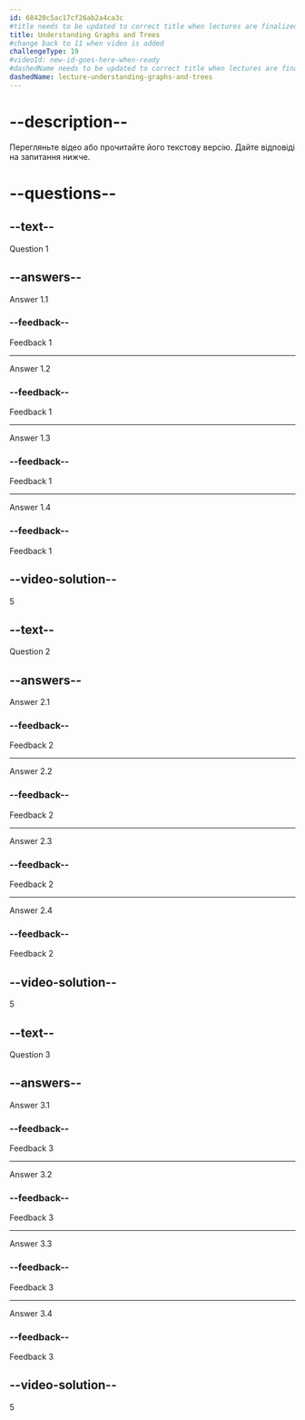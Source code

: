 ```yaml
---
id: 68420c5ac17cf26ab2a4ca3c
#title needs to be updated to correct title when lectures are finalized
title: Understanding Graphs and Trees
#change back to 11 when video is added
challengeType: 19
#videoId: new-id-goes-here-when-ready
#dashedName needs to be updated to correct title when lectures are finalized
dashedName: lecture-understanding-graphs-and-trees
---
```


# --description--

Перегляньте відео або прочитайте його текстову версію. Дайте відповіді на запитання нижче.

# --questions--

## --text--

Question 1

## --answers--

Answer 1.1

### --feedback--

Feedback 1

---

Answer 1.2

### --feedback--

Feedback 1

---

Answer 1.3

### --feedback--

Feedback 1

---

Answer 1.4

### --feedback--

Feedback 1

## --video-solution--

5

## --text--

Question 2

## --answers--

Answer 2.1

### --feedback--

Feedback 2

---

Answer 2.2

### --feedback--

Feedback 2

---

Answer 2.3

### --feedback--

Feedback 2

---

Answer 2.4

### --feedback--

Feedback 2

## --video-solution--

5

## --text--

Question 3

## --answers--

Answer 3.1

### --feedback--

Feedback 3

---

Answer 3.2

### --feedback--

Feedback 3

---

Answer 3.3

### --feedback--

Feedback 3

---

Answer 3.4

### --feedback--

Feedback 3

## --video-solution--

5


